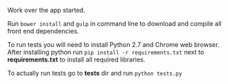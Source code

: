 Work over the app started.


Run ```bower install``` and  ```gulp``` in command line to download and compile all front end dependencies.


To run tests you will need to install Python 2.7 and Chrome web browser. After installing python run ```pip install -r requirements.txt``` 
next to **requirements.txt** to install all required libraries.


To actually run tests go to **tests** dir and run ```python tests.py```
